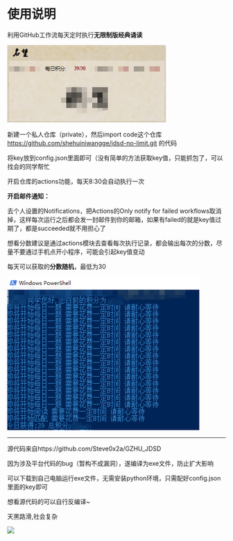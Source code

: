 # 使用说明
利用GitHub工作流每天定时执行**无限制版经典诵读**

![](微信截图_20230421211814.png)

新建一个私人仓库（private），然后import code这个仓库 https://github.com/shehuiniwangge/jdsd-no-limit.git 的代码

将key放到config.json里面即可（没有简单的方法获取key值，只能抓包了，可以找会的同学帮忙

开启仓库的actions功能，每天8:30会自动执行一次

**开启邮件通知：**

去个人设置的Notifications，把Actions的Only notify for failed workflows取消掉，这样每次运行之后都会发一封邮件到你的邮箱，如果有failed的就是key值过期了，都是succeeded就不用担心了

想看分数建议是通过actions模块去查看每次执行记录，都会输出每次的分数，尽量不要通过手机点开小程序，可能会引起key值变动

每天可以获取的**分数随机**，最低为30

![](微信图片_20230421204924.png)

------------

源代码来自https://github.com/Steve0x2a/GZHU_JDSD

因为涉及平台代码的bug（暂构不成漏洞），遂编译为exe文件，防止扩大影响

可以下载到自己电脑运行exe文件，无需安装python环境，只需配好config.json里面的key即可

想看源代码的可以自行反编译~

天黑路滑,社会复杂

![](https://komarev.com/ghpvc/?username=shehuiniwangge&color=dc143c)
